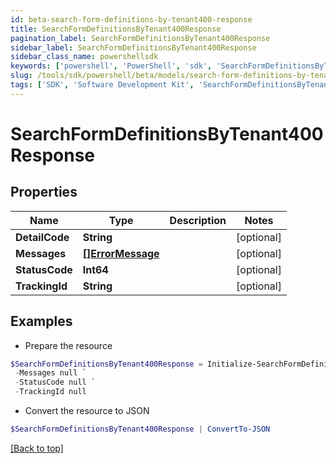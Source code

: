 ```yaml
---
id: beta-search-form-definitions-by-tenant400-response
title: SearchFormDefinitionsByTenant400Response
pagination_label: SearchFormDefinitionsByTenant400Response
sidebar_label: SearchFormDefinitionsByTenant400Response
sidebar_class_name: powershellsdk
keywords: ['powershell', 'PowerShell', 'sdk', 'SearchFormDefinitionsByTenant400Response', 'BetaSearchFormDefinitionsByTenant400Response'] 
slug: /tools/sdk/powershell/beta/models/search-form-definitions-by-tenant400-response
tags: ['SDK', 'Software Development Kit', 'SearchFormDefinitionsByTenant400Response', 'BetaSearchFormDefinitionsByTenant400Response']
---
```



# SearchFormDefinitionsByTenant400Response

## Properties

Name | Type | Description | Notes
------------ | ------------- | ------------- | -------------
**DetailCode** | **String** |  | [optional] 
**Messages** | [**[]ErrorMessage**](error-message) |  | [optional] 
**StatusCode** | **Int64** |  | [optional] 
**TrackingId** | **String** |  | [optional] 

## Examples

- Prepare the resource
```powershell
$SearchFormDefinitionsByTenant400Response = Initialize-SearchFormDefinitionsByTenant400Response  -DetailCode null `
 -Messages null `
 -StatusCode null `
 -TrackingId null
```

- Convert the resource to JSON
```powershell
$SearchFormDefinitionsByTenant400Response | ConvertTo-JSON
```


[[Back to top]](#) 

